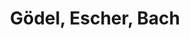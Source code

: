 ---
layout: books
title: Gödel, Escher, Bach
subtitle: 
essential: 
categories: ['computation']
authors: ['Douglas Hofstadter']
authors_twitter: ['']
excerpt: .
resource_url: 
amazon_url: https://www.amazon.com/dp/0465026567
---